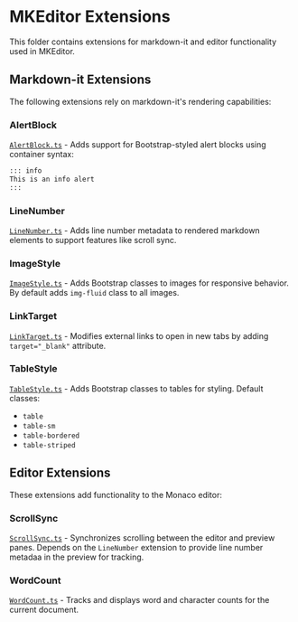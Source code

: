 # MKEditor Extensions

This folder contains extensions for markdown-it and editor functionality used in MKEditor.

## Markdown-it Extensions

The following extensions rely on markdown-it's rendering capabilities:

### AlertBlock
[`AlertBlock.ts`](./renderer/AlertBlock.ts) - Adds support for Bootstrap-styled alert blocks using container syntax:

```markdown
::: info
This is an info alert
:::
```

### LineNumber
[`LineNumber.ts`](./renderer/LineNumber.ts) - Adds line number metadata to rendered markdown elements to support features like scroll sync.

### ImageStyle
[`ImageStyle.ts`](./renderer/ImageStyle.ts) - Adds Bootstrap classes to images for responsive behavior. By default adds `img-fluid` class to all images.

### LinkTarget 
[`LinkTarget.ts`](./renderer/LinkTarget.ts) - Modifies external links to open in new tabs by adding `target="_blank"` attribute.

### TableStyle
[`TableStyle.ts`](./renderer/TableStyle.ts) - Adds Bootstrap classes to tables for styling. Default classes:
- `table`
- `table-sm` 
- `table-bordered`
- `table-striped`

## Editor Extensions

These extensions add functionality to the Monaco editor:

### ScrollSync
[`ScrollSync.ts`](./editor/ScrollSync.ts) - Synchronizes scrolling between the editor and preview panes. Depends on the `LineNumber` extension to provide line number metadaa in the preview for tracking.

### WordCount 
[`WordCount.ts`](./editor/WordCount.ts) - Tracks and displays word and character counts for the current document.